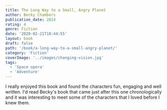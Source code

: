 ```yaml
---
title: The Long Way to a Small, Angry Planet
author: Becky Chambers
publication_date: 2014
rating: 4
genre: Fiction
date: '2020-02-21T18:44:55'
layout: book
draft: false
path: '/book/a-long-way-to-a-small-angry-planet/'
category: 'Fiction'
coverImage: '../images/changing-vision.jpg'
tags:
  - 'Space opera'
  - 'Adventure'
---
```


I really enjoyed this book and found the characters fun, engaging and well written. I'd read Becky's book that came just after this one chronologically and it was interesting to meet some of the characters that I loved before I knew them.
